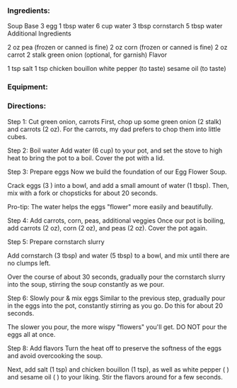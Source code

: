 
### Ingredients:
Soup Base
3 egg
1 tbsp water
6 cup water
3 tbsp cornstarch
5 tbsp water
Additional Ingredients

2 oz pea (frozen or canned is fine)
2 oz corn (frozen or canned is fine)
2 oz carrot
2 stalk green onion (optional, for garnish)
Flavor

1 tsp salt
1 tsp chicken bouillon
white pepper (to taste)
sesame oil (to taste)

### Equipment:

### Directions:
Step 1: Cut green onion, carrots
First, chop up some green onion (2 stalk) and carrots (2 oz). For the carrots, my dad prefers to chop them into little cubes.

Step 2: Boil water
Add water (6 cup) to your pot, and set the stove to high heat to bring the pot to a boil. Cover the pot with a lid.

Step 3: Prepare eggs
Now we build the foundation of our Egg Flower Soup.

Crack eggs (3 ) into a bowl, and add a small amount of water (1 tbsp). Then, mix with a fork or chopsticks for about 20 seconds.

Pro-tip:
The water helps the eggs "flower" more easily and beautifully.

Step 4: Add carrots, corn, peas, additional veggies
Once our pot is boiling, add carrots (2 oz), corn (2 oz), and peas (2 oz). Cover the pot again.

Step 5: Prepare cornstarch slurry

Add cornstarch (3 tbsp) and water (5 tbsp) to a bowl, and mix until there are no clumps left.

Over the course of about 30 seconds, gradually pour the cornstarch slurry into the soup, stirring the soup constantly as we pour.

Step 6: Slowly pour & mix eggs
Similar to the previous step, gradually pour in the eggs into the pot, constantly stirring as you go. Do this for about 20 seconds.

The slower you pour, the more wispy "flowers" you'll get. DO NOT pour the eggs all at once.

Step 8: Add flavors
Turn the heat off to preserve the softness of the eggs and avoid overcooking the soup.

Next, add salt (1 tsp) and chicken bouillon (1 tsp), as well as white pepper ( ) and sesame oil ( ) to your liking. Stir the flavors around for a few seconds.